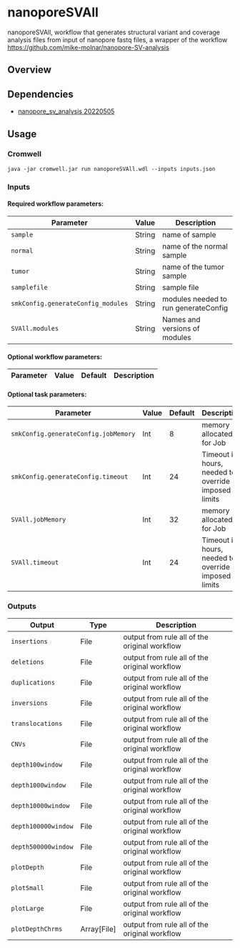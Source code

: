 # nanoporeSVAll

nanoporeSVAll, workflow that generates structural variant and coverage analysis files from input of nanopore fastq files, a wrapper of the workflow https://github.com/mike-molnar/nanopore-SV-analysis

## Overview

## Dependencies

* [nanopore_sv_analysis 20220505](https://gitlab.oicr.on.ca/ResearchIT/modulator/-/blob/master/code/gsi/70_nanopore_sv_analysis.yaml)


## Usage

### Cromwell
```
java -jar cromwell.jar run nanoporeSVAll.wdl --inputs inputs.json
```

### Inputs

#### Required workflow parameters:
Parameter|Value|Description
---|---|---
`sample`|String|name of sample
`normal`|String|name of the normal sample
`tumor`|String|name of the tumor sample
`samplefile`|String|sample file
`smkConfig.generateConfig_modules`|String|modules needed to run generateConfig
`SVAll.modules`|String|Names and versions of modules


#### Optional workflow parameters:
Parameter|Value|Default|Description
---|---|---|---


#### Optional task parameters:
Parameter|Value|Default|Description
---|---|---|---
`smkConfig.generateConfig.jobMemory`|Int|8|memory allocated for Job
`smkConfig.generateConfig.timeout`|Int|24|Timeout in hours, needed to override imposed limits
`SVAll.jobMemory`|Int|32|memory allocated for Job
`SVAll.timeout`|Int|24|Timeout in hours, needed to override imposed limits


### Outputs

Output | Type | Description
---|---|---
`insertions`|File|output from rule all of the original workflow
`deletions`|File|output from rule all of the original workflow
`duplications`|File|output from rule all of the original workflow
`inversions`|File|output from rule all of the original workflow
`translocations`|File|output from rule all of the original workflow
`CNVs`|File|output from rule all of the original workflow
`depth100window`|File|output from rule all of the original workflow
`depth1000window`|File|output from rule all of the original workflow
`depth10000window`|File|output from rule all of the original workflow
`depth100000window`|File|output from rule all of the original workflow
`depth500000window`|File|output from rule all of the original workflow
`plotDepth`|File|output from rule all of the original workflow
`plotSmall`|File|output from rule all of the original workflow
`plotLarge`|File|output from rule all of the original workflow
`plotDepthChrms`|Array[File]|output from rule all of the original workflow

